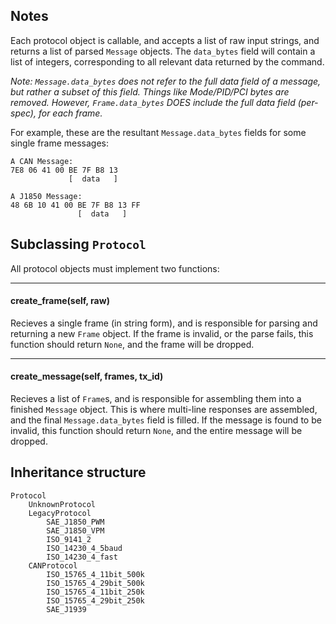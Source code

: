Notes
-----

Each protocol object is callable, and accepts a list of raw input strings, and returns a list of parsed `Message` objects. The `data_bytes` field will contain a list of integers, corresponding to all relevant data returned by the command.

*Note: `Message.data_bytes` does not refer to the full data field of a message, but rather a subset of this field. Things like Mode/PID/PCI bytes are removed. However, `Frame.data_bytes` DOES include the full data field (per-spec), for each frame.*

For example, these are the resultant `Message.data_bytes` fields for some single frame messages:

```
A CAN Message:
7E8 06 41 00 BE 7F B8 13
             [  data   ]

A J1850 Message:
48 6B 10 41 00 BE 7F B8 13 FF
               [  data   ]
``` 

Subclassing `Protocol`
---------------------

All protocol objects must implement two functions:

----------------------------------------

#### create_frame(self, raw)

Recieves a single frame (in string form), and is responsible for parsing and returning a new `Frame` object. If the frame is invalid, or the parse fails, this function should return `None`, and the frame will be dropped.

----------------------------------------

#### create_message(self, frames, tx_id)

Recieves a list of `Frame`s, and is responsible for assembling them into a finished `Message` object. This is where multi-line responses are assembled, and the final `Message.data_bytes` field is filled. If the message is found to be invalid, this function should return `None`, and the entire message will be dropped.


Inheritance structure
---------------------

```
Protocol
    UnknownProtocol
    LegacyProtocol
        SAE_J1850_PWM
        SAE_J1850_VPM
        ISO_9141_2
        ISO_14230_4_5baud
        ISO_14230_4_fast
    CANProtocol
        ISO_15765_4_11bit_500k
        ISO_15765_4_29bit_500k
        ISO_15765_4_11bit_250k
        ISO_15765_4_29bit_250k
        SAE_J1939
```
